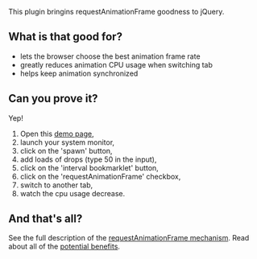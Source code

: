 This plugin bringins requestAnimationFrame goodness to jQuery.

What is that good for?
----------------------

- lets the browser choose the best animation frame rate
- greatly reduces animation CPU usage when switching tab
- helps keep animation synchronized

Can you prove it?
-----------------

Yep!

1. Open this [demo page](http://lrbabe.github.com/jquery-interval-bookmarklet/demo.html), 
2. launch your system monitor,
3. click on the 'spawn' button,
4. add loads of drops (type 50 in the input),
5. click on the 'interval bookmarklet' button,
6. click on the 'requestAnimationFrame' checkbox,
7. switch to another tab,
8. watch the cpu usage decrease.

And that's all?
---------------

See the full description of the [requestAnimationFrame mechanism](https://developer.mozilla.org/en/DOM/window.mozRequestAnimationFrame). Read about all of the [potential benefits](http://hacks.mozilla.org/2010/08/more-efficient-javascript-animations-with-mozrequestanimationframe/).